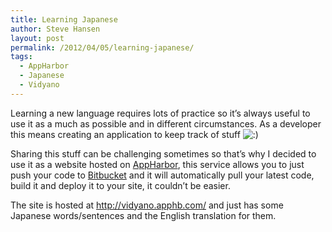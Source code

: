 ```yaml
---
title: Learning Japanese
author: Steve Hansen
layout: post
permalink: /2012/04/05/learning-japanese/
tags:
  - AppHarbor
  - Japanese
  - Vidyano
---
```

Learning a new language requires lots of practice so it&#8217;s always useful to use it as a much as possible and in different circumstances. As a developer this means creating an application to keep track of stuff <img src="http://i2.wp.com/xiu.shoeke.com/wp-includes/images/smilies/icon_smile.gif?w=625" alt=":)" class="wp-smiley" data-recalc-dims="1" /> 

Sharing this stuff can be challenging sometimes so that&#8217;s why I decided to use it as a website hosted on <a href="http://www.appharbor.com/" target="_blank">AppHarbor</a>, this service allows you to just push your code to <a href="http://bitbucket.org/" target="_blank">Bitbucket</a> and it will automatically pull your latest code, build it and deploy it to your site, it couldn&#8217;t be easier.

The site is hosted at <a href="http://vidyano.apphb.com/#!/Query/0/03180022-d1ee-4938-bb57-7a0b91d4c4e1" target="_blank">http://vidyano.apphb.com/</a> and just has some Japanese words/sentences and the English translation for them.